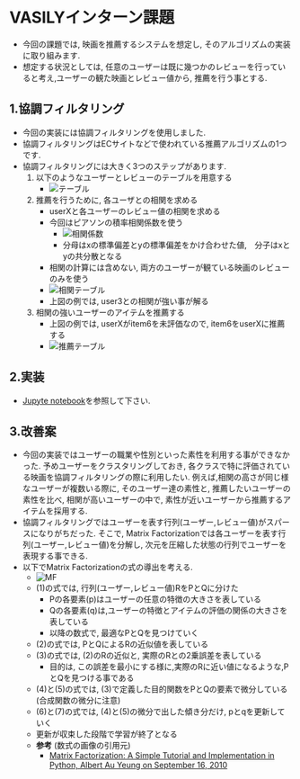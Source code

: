 # VASILYインターン課題
- 今回の課題では, 映画を推薦するシステムを想定し, そのアルゴリズムの実装に取り組みます.
- 想定する状況としては, 任意のユーザーは既に幾つかのレビューを行っていると考え,ユーザーの観た映画とレビュー値から, 推薦を行う事とする.

## 1.協調フィルタリング
- 今回の実装には協調フィルタリングを使用しました.
- 協調フィルタリングはECサイトなどで使われている推薦アルゴリズムの1つです.
- 協調フィルタリングには大きく3つのステップがあります.
	1. 以下のようなユーザーとレビューのテーブルを用意する
		- ![テーブル](https://gyazo.com/fba80e39258f6bf994012b2da10e62f9.png)
	2. 推薦を行うために, 各ユーザとの相関を求める
		- userXと各ユーザーのレビュー値の相関を求める
		- 今回はピアソンの積率相関係数を使う
			- ![相関係数](https://gyazo.com/75368d8bd9fb0246a6c343376b543a20.png)
			- 分母はxの標準偏差とyの標準偏差をかけ合わせた値,　分子はxとyの共分散となる
		- 相関の計算には含めない, 両方のユーザーが観ている映画のレビューのみを使う
		- ![相関テーブル](https://gyazo.com/397422fe136f18aae6189e74f605b8f9.png)
		- 上図の例では, user3との相関が強い事が解る
	3. 相関の強いユーザーのアイテムを推薦する
		- 上図の例では, userXがitem6を未評価なので, item6をuserXに推薦する
		- ![推薦テーブル](https://gyazo.com/bc92b5646e8c300f6da8424d06919140.png)

## 2.実装
- [Jupyte notebook](https://github.com/ohmuraken/vasily_intern_challenge/blob/master/vasily_intern_challenge.ipynb)を参照して下さい.

## 3.改善案
- 今回の実装ではユーザーの職業や性別といった素性を利用する事ができなかった. 予めユーザーをクラスタリングしておき, 各クラスで特に評価されている映画を協調フィルタリングの際に利用したい. 例えば,相関の高さが同じ様なユーザーが複数いる際に, そのユーザー達の素性と, 推薦したいユーザーの素性を比べ, 相関が高いユーザーの中で, 素性が近いユーザーから推薦するアイテムを採用する. 
- 協調フィルタリングではユーザーを表す行列(ユーザー,レビュー値)がスパースになりがちだった. そこで, Matrix Factorizationでは各ユーザーを表す行列(ユーザー,レビュー値)を分解し, 次元を圧縮した状態の行列でユーザーを表現する事できる.
- 以下でMatrix Factorizationの式の導出を考える.
	- ![MF](https://gyazo.com/5dcd04d9de3ea4d1e355c9d1a62cd366.png)
	- (1)の式では, 行列(ユーザー,レビュー値)RをPとQに分けた
		- Pの各要素(p)はユーザーの任意の特徴の大きさを表している
		- Qの各要素(q)は,ユーザーの特徴とアイテムの評価の関係の大きさを表している
		- 以降の数式で, 最適なPとQを見つけていく
	- (2)の式では, PとQによるRの近似値を表している
	- (3)の式では, (2)のRの近似と, 実際のRとの2乗誤差を表している
		- 目的は, この誤差を最小にする様に,実際のRに近い値になるような,PとQを見つける事である
	- (4)と(5)の式では, (3)で定義した目的関数をPとQの要素で微分している (合成関数の微分に注意)
	- (6)と(7)の式では, (4)と(5)の微分で出した傾き分だけ, pとqを更新していく
	- 更新が収束した段階で学習が終了となる
	- **参考** (数式の画像の引用元)
		- [Matrix Factorization: A Simple Tutorial and Implementation in Python,  Albert Au Yeung on September 16, 2010](http://www.quuxlabs.com/blog/2010/09/matrix-factorization-a-simple-tutorial-and-implementation-in-python/)